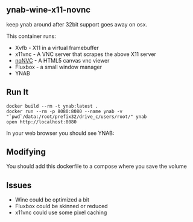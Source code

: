 ## ynab-wine-x11-novnc

keep ynab around after 32bit support goes away on osx.

This container runs:

* Xvfb - X11 in a virtual framebuffer
* x11vnc - A VNC server that scrapes the above X11 server
* [noNVC](https://kanaka.github.io/noVNC/) - A HTML5 canvas vnc viewer
* Fluxbox - a small window manager
* YNAB


## Run It

    docker build --rm -t ynab:latest .
    docker run --rm -p 8080:8080 --name ynab -v "`pwd`/data:/root/prefix32/drive_c/users/root/" ynab
    open http://localhost:8080

In your web browser you should see YNAB:

## Modifying

You should add this dockerfile to a compose where you save the volume

## Issues

* Wine could be optimized a bit
* Fluxbox could be skinned or reduced
* x11vnc could use some pixel caching
